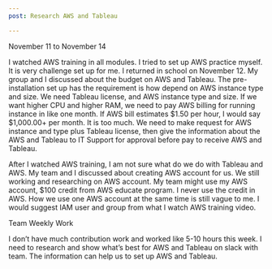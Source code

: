 ```yaml
---
post: Research AWS and Tableau

---
```


November 11 to November 14

I watched AWS training in all modules. I tried to set up AWS practice myself. It is very challenge set up for me. I returned in school on November 12. My group and I discussed about the budget on AWS and Tableau. The pre-installation set up has the requirement is how depend on AWS instance type and size. We need Tableau license, and AWS instance type and size. If we want higher CPU and higher RAM, we need to pay AWS billing for running instance in like one month. If AWS bill estimates $1.50 per hour, I would say $1,000.00+ per month. It is too much. We need to make request for AWS instance and type plus Tableau license, then give the information about the AWS and Tableau to IT Support for approval before pay to receive AWS and Tableau.

After I watched AWS training, I am not sure what do we do with Tableau and AWS. My team and I discussed about creating AWS account for us. We still working and researching on AWS account. My team might use my AWS account, $100 credit from AWS educate program. I never use the credit in AWS. How we use one AWS account at the same time is still vague to me. I would suggest IAM user and group from what I watch AWS training video.

Team Weekly Work

I don’t have much contribution work and worked like 5-10 hours this week. I need to research and show what’s best for AWS and Tableau on slack with team. The information can help us to set up AWS and Tableau.
